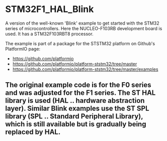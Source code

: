 # STM32F1_HAL_Blink
A version of the well-known 'Blink' example to get started with the STM32 series of microcontrollers.
Here the NUCLEO-F103RB development board is used. It has a STM32F103RBT8 processor.

The example is part of a package for the STSTM32 platform on Github's PlatformIO page:
* https://github.com/platformio
* https://github.com/platformio/platform-ststm32/tree/master
* https://github.com/platformio/platform-ststm32/tree/master/examples

The original example code is for the F0 series and was adjusted for the F1 series. The ST HAL library is used (HAL .. hardware abstraction layer). Similar Blink examples use the ST SPL library (SPL .. Standard Peripheral Library), which is still available but is gradually being replaced by HAL.
--
